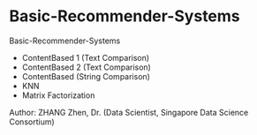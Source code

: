 # Basic-Recommender-Systems
Basic-Recommender-Systems

* ContentBased 1 (Text Comparison)
* ContentBased 2 (Text Comparison)
* ContentBased (String Comparison)
* KNN 
* Matrix Factorization

Author: ZHANG Zhen, Dr. (Data Scientist, Singapore Data Science Consortium)
